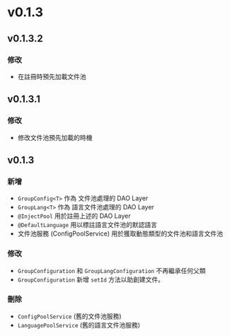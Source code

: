 # v0.1.3

## v0.1.3.2

### 修改

* 在註冊時預先加載文件池

## v0.1.3.1

### 修改

* 修改文件池預先加載的時機

## v0.1.3

### 新增

* `GroupConfig<T>` 作為 文件池處理的 DAO Layer
* `GroupLang<T>` 作為 語言文件池處理的 DAO Layer
* `@InjectPool` 用於註冊上述的 DAO Layer
* `@DefaultLanguage` 用以標註語言文件池的默認語言
* 文件池服務 \(ConfigPoolService\) 用於獲取動態類型的文件池和語言文件池

### 修改

* `GroupConfiguration` 和 `GroupLangConfiguration` 不再繼承任何父類
* `GroupConfiguration` 新增 `setId` 方法以助創建文件。

### 刪除

* `ConfigPoolService` \(舊的文件池服務\)
* `LanguagePoolService` \(舊的語言文件池服務\)

